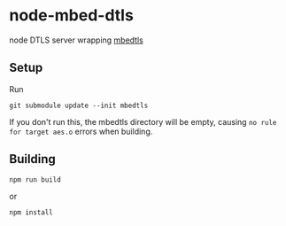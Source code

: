 # node-mbed-dtls
node DTLS server wrapping [mbedtls](https://github.com/ARMmbed/mbedtls)


## Setup

Run

```
git submodule update --init mbedtls
```

If you don't run this, the mbedtls directory will be empty, causing `no rule for target aes.o` errors when building.

## Building

```
npm run build
```

or

```
npm install
```

